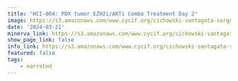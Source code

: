 ```yaml
---
title: "HCI-004: PDX tumor EZH2i/AKTi Combo Treatment Day 2"
image: https://s3.amazonaws.com/www.cycif.org/cichowski-santagata-sorger-2024/Combo-day-2/panCK_0000ff-Ki67_ff6f00-cPARP_ffffff-CK14_00ff00-CK8_ff0000.jpg
date: '2024-03-21'
minerva_link: https://s3.amazonaws.com/www.cycif.org/cichowski-santagata-sorger-2024/Combo-day-2/index.html
show_page_link: false
info_link: https://s3.amazonaws.com/www.cycif.org/cichowski-santagata-sorger-2024
featured: false
tags:
    - narrated
---
```

